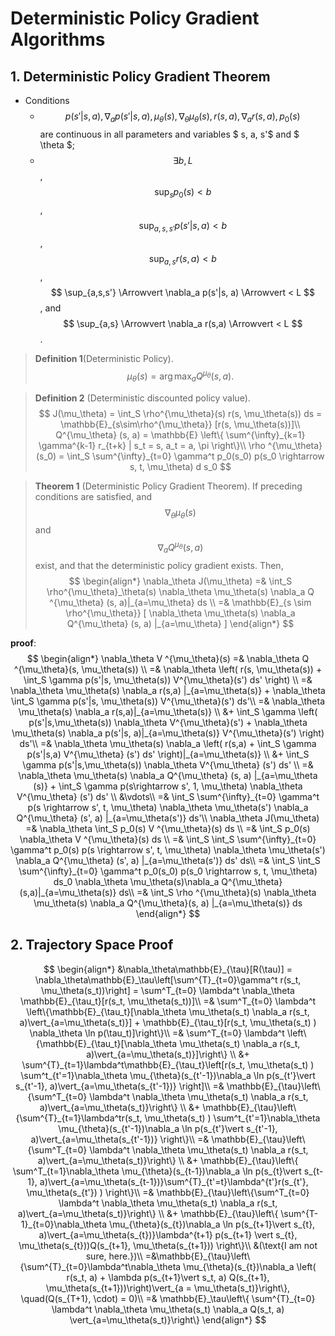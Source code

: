 # Deterministic Policy Gradient Algorithms 

## 1. Deterministic Policy Gradient Theorem

- Conditions
  - $$ p(s' | s, a), \nabla_a p(s' | s, a), \mu_\theta (s), \nabla_\theta \mu_\theta(s), r(s, a), \nabla_a r(s,a), p_0(s)$$ are continuous in all parameters and variables $ s, a, s'$ and $ \theta $;
  - $$ \exists b, L $$, $$ \sup_s p_0(s) < b $$, $$ \sup_{a, s, s'} p(s' | s,a) < b $$, $$ \sup_{a,s} r(s,a) < b $$, $$ \sup_{a,s,s'} \Arrowvert \nabla_a p(s'|s, a) \Arrowvert < L $$, and $$ \sup_{a,s} \Arrowvert \nabla_a r(s,a) \Arrowvert < L $$.

> **Definition 1**(Deterministic Policy).
> $$
> \mu_\theta(s) = \arg\max_a Q^{\mu_\theta}(s, a).
> $$

> **Definition 2** (Deterministic discounted policy value).
> $$
> J(\mu_\theta) = \int_S \rho^{\mu_\theta}(s) r(s, \mu_\theta(s)) ds
>         = \mathbb{E}_{s\sim\rho^{\mu_\theta}} [r(s, \mu_\theta(s))]\\
> Q^{\mu_\theta} (s, a)
>         = \mathbb{E} \left\{ \sum^{\infty}_{k=1} \gamma^{k-1} r_{t+k} | s_t = s, a_t 		 = a, \pi \right\}\\
> \rho ^{\mu_\theta}(s_0) = \int_S \sum^{\infty}_{t=0} \gamma^t p_0(s_0) p(s_0 \rightarrow s, t, \mu_\theta) d s_0
> $$

> **Theorem 1** (Deterministic Policy Gradient Theorem). If preceding conditions are satisfied, and $$ \nabla_\theta \mu_\theta(s) $$ and $$ \nabla_a Q^{\mu_\theta}(s, a) $$ exist, and that the deterministic policy gradient exists. Then,
> $$
> \begin{align*}
>             \nabla_\theta J(\mu_\theta) 
>             =& \int_S \rho^{\mu_\theta}_\theta(s) \nabla_\theta \mu_\theta(s) \nabla_a Q ^{\mu_\theta} (s, a)|_{a=\mu_\theta} ds \\
>             =& \mathbb{E}_{s \sim \rho^{\mu_\theta}}
>             [ \nabla_\theta \mu_\theta(s) \nabla_a Q^{\mu_\theta} (s, a) |_{a=\mu_\theta} ]
> \end{align*}
> $$

**proof**:
$$
\begin{align*}
            \nabla_\theta V ^{\mu_\theta}(s)
            =& \nabla_\theta Q ^{\mu_\theta}(s, \mu_\theta(s)) \\
            =& \nabla_\theta \left( r(s, \mu_\theta(s)) + \int_S \gamma p(s'|s, \mu_\theta(s)) V^{\mu_\theta}(s') ds' \right) \\
            =& \nabla_\theta \mu_\theta(s) \nabla_a r(s,a) |_{a=\mu_\theta(s)}
                + \nabla_\theta \int_S \gamma p(s'|s, \mu_\theta(s)) V^{\mu_\theta}(s') ds'\\
            =& \nabla_\theta \mu_\theta(s) \nabla_a r(s,a)|_{a=\mu_\theta(s)} \\
             &+ \int_S \gamma \left(
                p(s'|s,\mu_\theta(s)) \nabla_\theta V^{\mu_\theta}(s')
                + \nabla_\theta \mu_\theta(s) \nabla_a p(s'|s, a)|_{a=\mu_\theta(s)} V^{\mu_\theta}(s')
             \right) ds'\\
            =& \nabla_\theta \mu_\theta(s) \nabla_a \left( r(s,a) + \int_S \gamma p(s'|s,a) V^{\mu_\theta} (s') ds' \right)|_{a=\mu_\theta(s)} \\
             &+ \int_S \gamma p(s'|s,\mu_\theta(s)) \nabla_\theta V^{\mu_\theta} (s') ds' \\
            =& \nabla_\theta \mu_\theta(s) \nabla_a Q^{\mu_\theta} (s, a) |_{a=\mu_\theta (s)}
            + \int_S \gamma p(s\rightarrow s', 1, \mu_\theta) \nabla_\theta V^{\mu_\theta} (s') ds' \\
             &\vdots\\
            =& \int_S \sum^{\infty}_{t=0} \gamma^t p(s \rightarrow s', t, \mu_\theta) \nabla_\theta \mu_\theta(s') \nabla_a Q^{\mu_\theta} (s', a) |_{a=\mu_\theta(s')} ds'\\
            \nabla_\theta J(\mu_\theta)
            =& \nabla_\theta \int_S p_0(s) V ^{\mu_\theta}(s) ds \\
            =& \int_S p_0(s) \nabla_\theta V ^{\mu_\theta}(s) ds \\
            =& \int_S \int_S \sum^{\infty}_{t=0} \gamma^t p_0(s) p(s \rightarrow s', t, \mu_\theta) \nabla_\theta \mu_\theta(s') \nabla_a Q^{\mu_\theta} (s', a) |_{a=\mu_\theta(s')} ds' ds\\
            =& \int_S \int_S \sum^{\infty}_{t=0} \gamma^t p_0(s_0) p(s_0 \rightarrow s, t, \mu_\theta) ds_0 \nabla_\theta \mu_\theta(s)\nabla_a Q^{\mu_\theta}(s,a)|_{a=\mu_\theta(s)} ds\\
            =& \int_S \rho ^{\mu_\theta}(s) \nabla_\theta \mu_\theta(s) \nabla_a Q^{\mu_\theta}(s, a) |_{a=\mu_\theta(s)} ds
        \end{align*}
$$

## 2. Trajectory Space Proof

$$
\begin{align*}
&\nabla_\theta\mathbb{E}_{\tau}[R(\tau)] = \nabla_\theta\mathbb{E}_\tau\left[\sum^{T}_{t=0}\gamma^t r(s_t, \mu_\theta(s_t))\right] = \sum^T_{t=0} \lambda^t \nabla_\theta \mathbb{E}_{\tau_t}[r(s_t, \mu_\theta(s_t))]\\
=& \sum^T_{t=0} \lambda^t \left\{\mathbb{E}_{\tau_t}[\nabla_\theta \mu_\theta(s_t) \nabla_a r(s_t, a)\vert_{a=\mu_\theta(s_t)}] + \mathbb{E}_{\tau_t}[r(s_t, \mu_\theta(s_t) ) \nabla_\theta \ln p(\tau_t)]\right\}\\
=& \sum^T_{t=0} \lambda^t \left\{\mathbb{E}_{\tau_t}[\nabla_\theta \mu_\theta(s_t) \nabla_a r(s_t, a)\vert_{a=\mu_\theta(s_t)}]\right\} \\
&+ \sum^{T}_{t=1}\lambda^t\mathbb{E}_{\tau_t}\left[r(s_t, \mu_\theta(s_t) ) \sum^t_{t'=1}\nabla_\theta \mu_{\theta}(s_{t'-1})\nabla_a \ln p(s_{t'}\vert s_{t'-1}, a)\vert_{a=\mu_\theta(s_{t'-1})} \right]\\
=& \mathbb{E}_{\tau}\left\{\sum^T_{t=0} \lambda^t \nabla_\theta \mu_\theta(s_t) \nabla_a r(s_t, a)\vert_{a=\mu_\theta(s_t)}\right\} \\
&+ \mathbb{E}_{\tau}\left\{\sum^{T}_{t=1}\lambda^tr(s_t, \mu_\theta(s_t) ) \sum^t_{t'=1}\nabla_\theta \mu_{\theta}(s_{t'-1})\nabla_a \ln p(s_{t'}\vert s_{t'-1}, a)\vert_{a=\mu_\theta(s_{t'-1})} \right\}\\
=& \mathbb{E}_{\tau}\left\{\sum^T_{t=0} \lambda^t \nabla_\theta \mu_\theta(s_t) \nabla_a r(s_t, a)\vert_{a=\mu_\theta(s_t)}\right\} \\
&+ \mathbb{E}_{\tau}\left\{ \sum^T_{t=1}\nabla_\theta \mu_{\theta}(s_{t-1})\nabla_a \ln p(s_{t}\vert s_{t-1}, a)\vert_{a=\mu_\theta(s_{t-1})}\sum^{T}_{t'=t}\lambda^{t'}r(s_{t'}, \mu_\theta(s_{t'}) ) \right\}\\
=& \mathbb{E}_{\tau}\left\{\sum^T_{t=0} \lambda^t \nabla_\theta \mu_\theta(s_t) \nabla_a r(s_t, a)\vert_{a=\mu_\theta(s_t)}\right\} \\
&+ \mathbb{E}_{\tau}\left\{ \sum^{T-1}_{t=0}\nabla_\theta \mu_{\theta}(s_{t})\nabla_a \ln p(s_{t+1}\vert s_{t}, a)\vert_{a=\mu_\theta(s_{t})}\lambda^{t+1} p(s_{t+1} \vert s_{t}, \mu_\theta(s_{t}))Q(s_{t+1}, \mu_\theta(s_{t+1})) \right\}\\
&(\text{I am not sure, here.})\\
=&\mathbb{E}_{\tau}\left\{\sum^{T}_{t=0}\lambda^t\nabla_\theta \mu_{\theta}(s_{t})\nabla_a \left( r(s_t, a) + \lambda p(s_{t+1}\vert s_t, a) Q(s_{t+1}, \mu_\theta(s_{t+1}))\right)\vert_{a = \mu_\theta(s_t)}\right\}, \quad(Q(s_{T+1}, \cdot) = 0)\\
=& \mathbb{E}_\tau\left\{ \sum^{T}_{t=0} \lambda^t \nabla_\theta \mu_\theta(s_t) \nabla_a Q(s_t, a) \vert_{a=\mu_\theta(s_t)}\right\}
\end{align*}
$$

